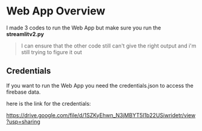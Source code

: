 # Web App Overview

I made 3 codes to run the Web App but make sure you run the **streamlitv2.py**
> I can ensure that the other code still can't give the right output and i'm still trying to figure it out

## Credentials

If you want to run the Web App you need the credentials.json to access the firebase data.

here is the link for the credentials:

https://drive.google.com/file/d/1SZKyEhwn_N3jMBYT5I1b22USiwridetr/view?usp=sharing
